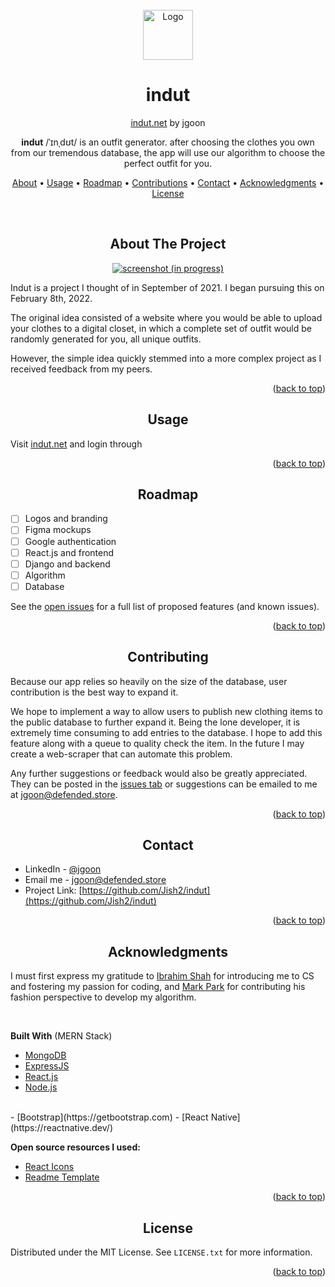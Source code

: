 <div  id="top"></div>
<br  />
<div align="center">
	<a  href="https://github.com/">
		<img src="img/logo.png" alt="Logo" width="80" height="80">
	</a>

# indut

[indut.net](https://indut.net/) by jgoon
<br/>

**indut** /ˈɪnˌdʊt/ is an outfit generator. after choosing the clothes you own from our tremendous database, the app will use our algorithm to choose the perfect outfit for you.

[About](#About) •
[Usage](#Usage) •
[Roadmap](#Roadmap) •
[Contributions](#Contributions) •
[Contact](#Contact) •
[Acknowledgments](#Acknowledgments) •
[License](#License)

</div>

<br />

<div id="About" align="center">

## About The Project

[![screenshot (in progress)][product-screenshot]](https://example.com)

</div>

Indut is a project I thought of in September of 2021. I began pursuing this on February 8th, 2022.

The original idea consisted of a website where you would be able to upload your clothes to a digital closet, in which a complete set of outfit would be randomly generated for you, all unique outfits.

However, the simple idea quickly stemmed into a more complex project as I received feedback from my peers.

<p  align="right">(<a  href="#top">back to top</a>)</p>

<div id="Usage" align="center">

## Usage</div>

Visit [indut.net](https://indut.net/) and login through

<p  align="right">(<a  href="#top">back to top</a>)</p>

<div id="Roadmap" align="center">

## Roadmap</div>

- [ ] Logos and branding
- [ ] Figma mockups
- [ ] Google authentication
- [ ] React.js and frontend
- [ ] Django and backend
- [ ] Algorithm
- [ ] Database

See the [open issues](https://github.com/Jish2/indut/issues) for a full list of proposed features (and known issues).

<p  align="right">(<a  href="#top">back to top</a>)</p>

<div id="Contributions" align="center">

## Contributing</div>

Because our app relies so heavily on the size of the database, user contribution is the best way to expand it.

We hope to implement a way to allow users to publish new clothing items to the public database to further expand it. Being the lone developer, it is extremely time consuming to add entries to the database. I hope to add this feature along with a queue to quality check the item. In the future I may create a web-scraper that can automate this problem.

Any further suggestions or feedback would also be greatly appreciated. They can be posted in the [issues tab](https://github.com/Jish2/indut/issues) or suggestions can be emailed to me at [jgoon@defended.store](mailto:jgoon@defended.store).

<p  align="right">(<a  href="#top">back to top</a>)</p>

<div id="Contact" align="center">

## Contact</div>

- LinkedIn - [@jgoon](https://www.linkedin.com/in/jgoon/)
- Email me - jgoon@defended.store
- Project Link: [https://github.com/Jish2/indut](https://github.com/Jish2/indut)

<p  align="right">(<a  href="#top">back to top</a>)</p>

<div id="Acknowledgments" align="center">

## Acknowledgments</div>

I must first express my gratitude to [Ibrahim Shah](example.com) for introducing me to CS and fostering my passion for coding, and [Mark Park](example.com) for contributing his fashion perspective to develop my algorithm.

<br />

**Built With** (MERN Stack)

- [MongoDB](https://www.mongodb.com/)
- [ExpressJS](https://expressjs.com/)
- [React.js](https://reactjs.org/)
- [Node.js](https://nodejs.org/en/)
<br />
- [Bootstrap](https://getbootstrap.com)
- [React Native](https://reactnative.dev/)

<br />

**Open source resources I used:**

- [React Icons](https://react-icons.github.io/react-icons/search)
- [Readme Template](https://github.com/othneildrew/Best-README-Template#built-with)
<p  align="right">(<a  href="#top">back to top</a>)</p>

<div id="License" align="center">

## License</div>

Distributed under the MIT License. See `LICENSE.txt` for more information.

<p  align="right">(<a  href="#top">back to top</a>)</p>

<!--- reference -->

[product-screenshot]: images/screenshot.png

